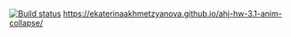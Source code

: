 [![Build status](https://ci.appveyor.com/api/projects/status/umt5ddvcspstj8u5?svg=true)](https://ci.appveyor.com/project/EkaterinaAkhmetzyanova/ahj-hw-3-1-anim-collapse)
https://ekaterinaakhmetzyanova.github.io/ahj-hw-3.1-anim-collapse/

